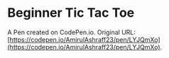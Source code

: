 # Beginner Tic Tac Toe 

A Pen created on CodePen.io. Original URL: [https://codepen.io/AmirulAshraff23/pen/LYJQmXo](https://codepen.io/AmirulAshraff23/pen/LYJQmXo).


